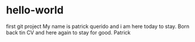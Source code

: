 hello-world
===========

first git project
My name is patrick querido and i am here today to stay. Born back tin CV and here again to stay for good. 
Patrick
